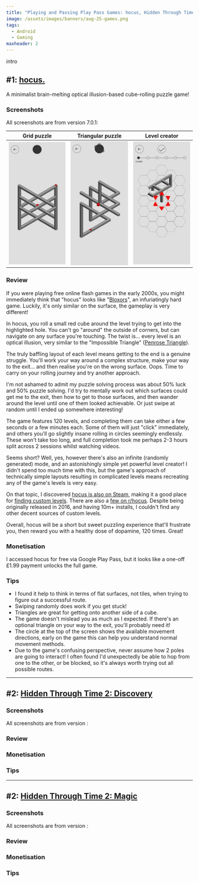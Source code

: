 ```yaml
---
title: "Playing and Passing Play Pass Games: hocus, Hidden Through Time"
image: /assets/images/banners/aug-25-games.png
tags:
  - Android
  - Gaming
maxheader: 2
---
```


intro

## #1: [hocus.](https://play.google.com/store/apps/details?id=air.com.gamebrain.hocus)

A minimalist brain-melting optical illusion-based cube-rolling puzzle game!

### Screenshots

All screenshots are from version 7.0.1:

|                                                Grid puzzle                                                 |                                                Triangular puzzle                                                 |                                                Level creator                                                 |
| :--------------------------------------------------------------------------------------------------------: | :--------------------------------------------------------------------------------------------------------------: | :----------------------------------------------------------------------------------------------------------: |
| [![hocus grid puzzle](/assets/images/2025/aug-hocus-1-thumbnail.jpg)](/assets/images/2025/aug-hocus-1.jpg) | [![hocus triangular puzzle](/assets/images/2025/aug-hocus-2-thumbnail.jpg)](/assets/images/2025/aug-hocus-2.jpg) | [![hocus level creator](/assets/images/2025/aug-hocus-3-thumbnail.jpg)](/assets/images/2025/aug-hocus-3.jpg) |

### Review

If you were playing free online flash games in the early 2000s, you might immediately think that "hocus" looks like "[Bloxors](https://bloxorz.io/)", an infuriatingly hard game. Luckily, it's only similar on the surface, the gameplay is very different!

In hocus, you roll a small red cube around the level trying to get into the highlighted hole. You can't go "around" the outside of corners, but can navigate on any surface you're touching. The twist is... every level is an optical illusion, very similar to the "Impossible Triangle" ([Penrose Triangle](https://en.wikipedia.org/wiki/Penrose_triangle)).

The truly baffling layout of each level means getting to the end is a genuine struggle. You'll work your way around a complex structure, make your way to the exit... and then realise you're on the wrong surface. Oops. Time to carry on your rolling journey and try another approach.

I'm not ashamed to admit my puzzle solving process was about 50% luck and 50% puzzle solving. I'd try to mentally work out which surfaces could get me to the exit, then how to get to those surfaces, and then wander around the level until one of them looked achievable. Or just swipe at random until I ended up somewhere interesting!

The game features 120 levels, and completing them can take either a few seconds or a few minutes each. Some of them will just "click" immediately, and others you'll go slightly insane rolling in circles seemingly endlessly. These won't take too long, and full completion took me perhaps 2-3 hours split across 2 sessions whilst watching videos.

Seems short? Well, yes, however there's also an infinite (randomly generated) mode, and an astonishingly simple yet powerful level creator! I didn't spend too much time with this, but the game's approach of technically simple layouts resulting in complicated levels means recreating any of the game's levels is very easy.

On that topic, I discovered [hocus is also on Steam](https://store.steampowered.com/app/418040/hocus/), making it a good place for [finding custom levels](https://steamcommunity.com/app/418040/discussions/). There are also a [few on r/hocus](https://www.reddit.com/r/hocus/). Despite being originally released in 2016, and having 10m+ installs, I couldn't find any other decent sources of custom levels.

Overall, hocus will be a short but sweet puzzling experience that'll frustrate you, then reward you with a healthy dose of dopamine, 120 times. Great!

### Monetisation

I accessed hocus for free via Google Play Pass, but it looks like a one-off £1.99 payment unlocks the full game.

### Tips

- I found it help to think in terms of flat surfaces, not tiles, when trying to figure out a successful route.
- Swiping randomly does work if you get stuck!
- Triangles are great for getting onto another side of a cube.
- The game doesn't mislead you as much as I expected. If there's an optional triangle on your way to the exit, you'll probably need it!
- The circle at the top of the screen shows the available movement directions, early on the game this can help you understand normal movement methods.
- Due to the game's confusing perspective, never assume how 2 poles are going to interact! I often found I'd unexpectedly be able to hop from one to the other, or be blocked, so it's always worth trying out all possible routes.

---

## #2: [Hidden Through Time 2: Discovery]()

### Screenshots

All screenshots are from version :

### Review

### Monetisation

### Tips

---

## #2: [Hidden Through Time 2: Magic]()

### Screenshots

All screenshots are from version :

### Review

### Monetisation

### Tips
